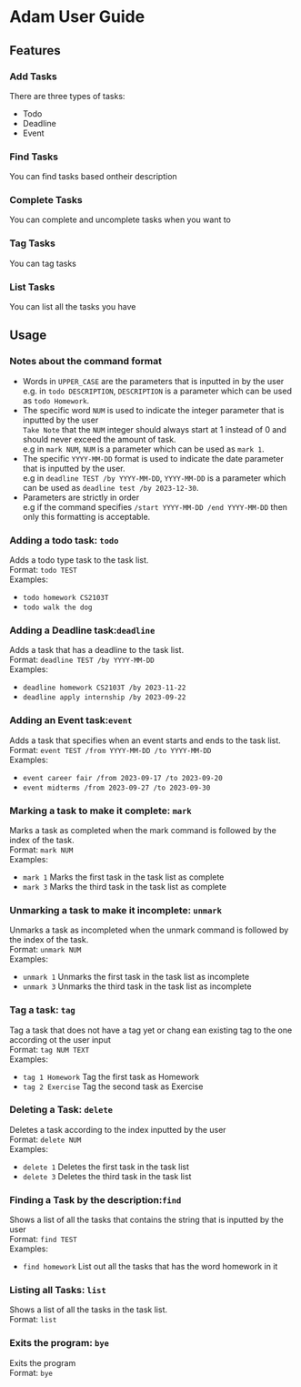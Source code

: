 # Adam User Guide

## Features

### Add Tasks
There are three types of tasks:
- Todo
- Deadline
- Event

### Find Tasks
You can find tasks based ontheir description

### Complete Tasks
You can complete and uncomplete tasks when you want to

### Tag Tasks
You can tag tasks

### List Tasks
You can list all the tasks you have


## Usage

### Notes about the command format

- Words in `UPPER_CASE` are the parameters that is inputted in by the user
<br/> e.g. in `todo DESCRIPTION`, `DESCRIPTION` is a parameter which can be used as `todo Homework`.
- The specific word `NUM` is used to indicate the integer parameter that is inputted by the user
</br> `Take Note` that the `NUM` integer should always start at 1 instead of 0 and should never exceed the amount of task.
<br/> e.g in `mark NUM`, `NUM` is a parameter which can be used as `mark 1`.
- The specific `YYYY-MM-DD` format is used to indicate the date parameter that is inputted by the user.
<br/> e.g in `deadline TEST /by YYYY-MM-DD`, `YYYY-MM-DD` is a parameter which can be used as `deadline test /by 2023-12-30`.
- Parameters are strictly in order
<br/> e.g if the command specifies `/start YYYY-MM-DD /end YYYY-MM-DD` then only this formatting is acceptable.

### Adding a todo task: `todo`
Adds a todo type task to the task list.
<br/> Format: `todo TEST`
<br/> Examples:
- `todo homework CS2103T`
- `todo walk the dog`

### Adding a Deadline task:`deadline`
Adds a task that has a deadline to the task list.
<br/> Format: `deadline TEST /by YYYY-MM-DD`
<br/> Examples:
- `deadline homework CS2103T /by 2023-11-22`
- `deadline apply internship /by 2023-09-22`

### Adding an Event task:`event`
Adds a task that specifies when an event starts and ends to the task list. <br/>
Format: `event TEST /from YYYY-MM-DD /to YYYY-MM-DD`
<br/> Examples:
- `event career fair /from 2023-09-17 /to 2023-09-20`
- `event midterms /from 2023-09-27 /to 2023-09-30`

### Marking a task to make it complete: `mark`
Marks a task as completed when the mark command is followed by the index of the task.
<br/> Format: `mark NUM`
<br/> Examples:
- `mark 1` Marks the first task in the task list as complete
- `mark 3` Marks the third task in the task list as complete

### Unmarking a task to make it incomplete: `unmark`
Unmarks a task as incompleted when the unmark command is followed by the index of the task.
<br/> Format: `unmark NUM`
<br/> Examples:
- `unmark 1` Unmarks the first task in the task list as incomplete
- `unmark 3` Unmarks the third task in the task list as incomplete

### Tag a task: `tag`
Tag a task that does not have a tag yet or chang ean existing tag to the one according ot  the user input
<br/> Format: `tag NUM TEXT`
<br/> Examples:
- `tag 1 Homework` Tag the first task as Homework
- `tag 2 Exercise` Tag the second task as Exercise

### Deleting a Task: `delete`
Deletes a task according to the index inputted by the user
<br/> Format: `delete NUM`
<br/> Examples:
- `delete 1` Deletes the first task in the task list
- `delete 3` Deletes the third task in the task list

### Finding a Task by the description:`find`
Shows a list of all the tasks that contains the string that is inputted by the user
<br/>Format: `find TEST`
<br/> Examples:
- `find homework` List out all the tasks that has the word homework in it


### Listing all Tasks: `list`
Shows a list of all the tasks in the task list.
<br/>Format: `list`

### Exits the program: `bye`
Exits the program
<br/>Format: `bye`
